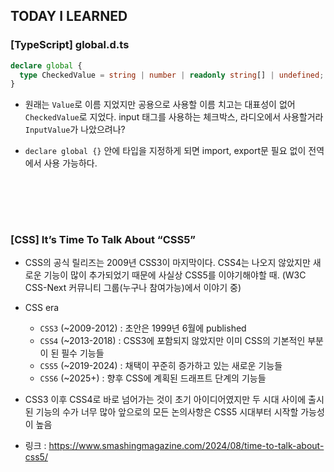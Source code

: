 ## TODAY I LEARNED

### [TypeScript] global.d.ts

```ts
declare global {
  type CheckedValue = string | number | readonly string[] | undefined;
}
```

- 원래는 `Value`로 이름 지었지만 공용으로 사용할 이름 치고는 대표성이 없어 `CheckedValue`로 지었다. input 태그를 사용하는 체크박스, 라디오에서 사용할거라 `InputValue`가 나았으려나?

- `declare global {}` 안에 타입을 지정하게 되면 import, export문 필요 없이 전역에서 사용 가능하다.

## <br/><br/>

### [CSS] It’s Time To Talk About “CSS5”

- CSS의 공식 릴리즈는 2009년 CSS3이 마지막이다. CSS4는 나오지 않았지만 새로운 기능이 많이 추가되었기 때문에 사실상 CSS5를 이야기해야할 때. (W3C CSS-Next 커뮤니티 그룹(누구나 참여가능)에서 이야기 중)

- CSS era
  - `CSS3` (~2009-2012) : 초안은 1999년 6월에 published
  - `CSS4` (~2013-2018) : CSS3에 포함되지 않았지만 이미 CSS의 기본적인 부분이 된 필수 기능들
  - `CSS5` (~2019-2024) : 채택이 꾸준히 증가하고 있는 새로운 기능들
  - `CSS6` (~2025+) : 향후 CSS에 계획된 드래프트 단계의 기능들
- CSS3 이후 CSS4로 바로 넘어가는 것이 초기 아이디어였지만 두 시대 사이에 출시된 기능의 수가 너무 많아 앞으로의 모든 논의사항은 CSS5 시대부터 시작할 가능성이 높음

- 링크 : https://www.smashingmagazine.com/2024/08/time-to-talk-about-css5/

## <br/><br/>
